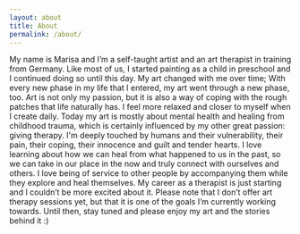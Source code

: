 ```yaml
---
layout: about
title: About
permalink: /about/
---
```

My name is Marisa and I’m a self-taught artist and an art therapist in training from Germany. Like most of us, I started painting as a child in preschool and I continued doing so until this day. My art changed with me over time; With every new phase in my life that I entered, my art went through a new phase, too. Art is not only my passion, but it is also a way of coping with the rough patches that life naturally has. I feel more relaxed and closer to myself when I create daily. Today my art is mostly about mental health and healing from childhood trauma, which is certainly influenced by my other great passion: giving therapy. I'm deeply touched by humans and their vulnerability, their pain, their coping, their innocence and guilt and tender hearts. I love learning about how we can heal from what happened to us in the past, so we can take in our place in the now and truly connect with ourselves and others. I love being of service to other people by accompanying them while they explore and heal themselves. My career as a therapist is just starting and I couldn’t be more excited about it. Please note that I don’t offer art therapy sessions yet, but that it is one of the goals I’m currently working towards. Until then, stay tuned and please enjoy my art and the stories behind it :)